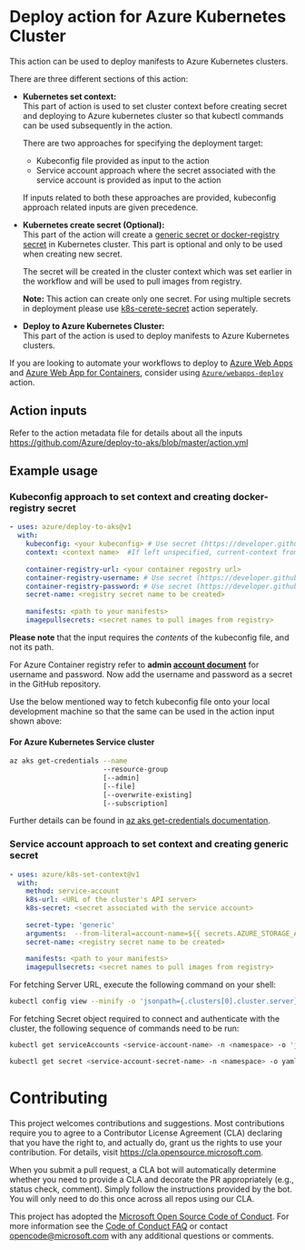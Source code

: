 # Deploy action for Azure Kubernetes Cluster

This action can be used to deploy manifests to Azure Kubernetes clusters.

There are three different sections of this action:
- **Kubernetes set context:**   
   This part of action is used to set cluster context before creating secret and deploying to Azure kubernetes cluster so that kubectl commands can be used subsequently in the action.

  There are two approaches for specifying the deployment target:

  - Kubeconfig file provided as input to the action
  - Service account approach where the secret associated with the service account is provided as input to the action

  If inputs related to both these approaches are provided, kubeconfig approach related inputs are given precedence.
- **Kubernetes create secret **(Optional)**:**  
  This part of the action will create a [generic secret or docker-registry secret](https://kubernetes.io/docs/concepts/configuration/secret/) in Kubernetes cluster. This part is optional and only to be used when creating new secret.
  
  The secret will be created in the cluster context which was set earlier in the workflow and will be used to pull images from registry.
  
  **Note:** This action can create only one secret. For using multiple secrets in deployment please use [k8s-cerete-secret](https://github.com/Azure/k8s-create-secret) action seperately.
- **Deploy to Azure Kubernetes Cluster:**  
  This part of the action is used to deploy manifests to Azure Kubernetes clusters.

 If you are looking to automate your workflows to deploy to [Azure Web Apps](https://azure.microsoft.com/en-us/services/app-service/web/) and [Azure Web App for Containers](https://azure.microsoft.com/en-us/services/app-service/containers/), consider using [`Azure/webapps-deploy`](https://github.com/Azure/webapps-deploy) action.
  
## Action inputs
Refer to the action metadata file for details about all the inputs https://github.com/Azure/deploy-to-aks/blob/master/action.yml

## Example usage
### Kubeconfig approach to set context and creating docker-registry secret 

```yaml
- uses: azure/deploy-to-aks@v1
  with:
    kubeconfig: <your kubeconfig> # Use secret (https://developer.github.com/actions/managing-workflows/storing-secrets/)
    context: <context name>  #If left unspecified, current-context from kubeconfig is used as default
    
    container-registry-url: <your container regostry url>
    container-registry-username: # Use secret (https://developer.github.com/actions/managing-workflows/storing-secrets/)
    container-registry-password: # Use secret (https://developer.github.com/actions/managing-workflows/storing-secrets/)
    secret-name: <registry secret name to be created>
    
    manifests: <path to your manifests>
    imagepullsecrets: <secret names to pull images from registry>
```

**Please note** that the input requires the _contents_ of the kubeconfig file, and not its path.

For Azure Container registry refer to **admin [account document](https://docs.microsoft.com/en-us/azure/container-registry/container-registry-authentication#admin-account)** for username and password. Now add the username and password as a secret in the GitHub repository.

Use the below mentioned way to fetch kubeconfig file onto your local development machine so that the same can be used in the action input shown above:

#### For Azure Kubernetes Service cluster

```sh
az aks get-credentials --name
                       --resource-group
                       [--admin]
                       [--file]
                       [--overwrite-existing]
                       [--subscription]
```

Further details can be found in [az aks get-credentials documentation](https://docs.microsoft.com/en-us/cli/azure/aks?view=azure-cli-latest#az-aks-get-credentials).

### Service account approach to set context and creating generic secret

```yaml
- uses: azure/k8s-set-context@v1
  with:
    method: service-account
    k8s-url: <URL of the cluster's API server>
    k8s-secret: <secret associated with the service account>
    
    secret-type: 'generic'
    arguments:  --from-literal=account-name=${{ secrets.AZURE_STORAGE_ACCOUNT }} --from-literal=access-key=${{ secrets.AZURE_STORAGE_ACCESS_KEY }}
    secret-name: <registry secret name to be created>
    
    manifests: <path to your manifests>
    imagepullsecrets: <secret names to pull images from registry>
```

For fetching Server URL, execute the following command on your shell:

```sh
kubectl config view --minify -o 'jsonpath={.clusters[0].cluster.server}'
```

For fetching Secret object required to connect and authenticate with the cluster, the following sequence of commands need to be run:

```sh
kubectl get serviceAccounts <service-account-name> -n <namespace> -o 'jsonpath={.secrets[*].name}'
```

```sh
kubectl get secret <service-account-secret-name> -n <namespace> -o yaml
```


# Contributing

This project welcomes contributions and suggestions.  Most contributions require you to agree to a
Contributor License Agreement (CLA) declaring that you have the right to, and actually do, grant us
the rights to use your contribution. For details, visit https://cla.opensource.microsoft.com.

When you submit a pull request, a CLA bot will automatically determine whether you need to provide
a CLA and decorate the PR appropriately (e.g., status check, comment). Simply follow the instructions
provided by the bot. You will only need to do this once across all repos using our CLA.

This project has adopted the [Microsoft Open Source Code of Conduct](https://opensource.microsoft.com/codeofconduct/).
For more information see the [Code of Conduct FAQ](https://opensource.microsoft.com/codeofconduct/faq/) or
contact [opencode@microsoft.com](mailto:opencode@microsoft.com) with any additional questions or comments.
